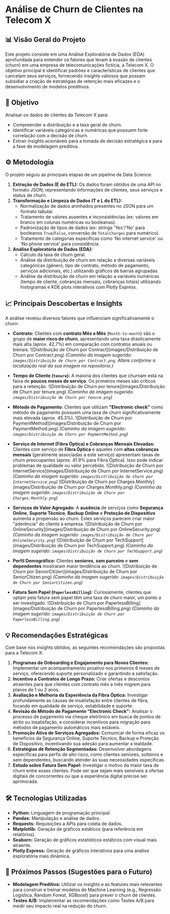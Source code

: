 # Análise de Churn de Clientes na Telecom X

## 📊 Visão Geral do Projeto

Este projeto consiste em uma Análise Exploratória de Dados (EDA) aprofundada para entender os fatores que levam à evasão de clientes (churn) em uma empresa de telecomunicações fictícia, a Telecom X. O objetivo principal é identificar padrões e características de clientes que cancelam seus serviços, fornecendo insights valiosos que possam subsidiar a criação de estratégias de retenção mais eficazes e o desenvolvimento de modelos preditivos.

## 🎯 Objetivo

Analisar os dados de clientes da Telecom X para:
* Compreender a distribuição e a taxa geral de churn.
* Identificar variáveis categóricas e numéricas que possuem forte correlação com a decisão de churn.
* Extrair insights acionáveis para a tomada de decisão estratégica e para a fase de modelagem preditiva.

## ⚙️ Metodologia

O projeto seguiu as principais etapas de um pipeline de Data Science:

1.  **Extração de Dados (E do ETL):** Os dados foram obtidos de uma API no formato JSON, representando informações de clientes, seus serviços e status de churn.
2.  **Transformação e Limpeza de Dados (T e L do ETL):**
    * Normalização de dados aninhados presentes no JSON para um formato tabular.
    * Tratamento de valores ausentes e inconsistências (ex: valores em branco em colunas numéricas ou booleanas).
    * Padronização de tipos de dados (ex: strings 'Yes'/'No' para booleanos `True`/`False`, conversão de `TotalCharges` para numérico).
    * Tratamento de categorias específicas como 'No internet service' ou 'No phone service' para consistência.
3.  **Análise Exploratória de Dados (EDA):**
    * Cálculo da taxa de churn geral.
    * Análise da distribuição de churn em relação a diversas variáveis categóricas (gênero, tipo de contrato, método de pagamento, serviços adicionais, etc.) utilizando gráficos de barras agrupadas.
    * Análise da distribuição de churn em relação a variáveis numéricas (tempo de cliente, cobranças mensais, cobranças totais) utilizando histogramas e KDE plots interativos com Plotly Express.

## 📈 Principais Descobertas e Insights

A análise revelou diversos fatores que influenciam significativamente o churn:

* **Contrato:** Clientes com **contrato Mês a Mês** (`Month-to-month`) são o grupo de **maior risco de churn**, apresentando uma taxa drasticamente mais alta (aprox. 42.7%) em comparação com contratos anuais ou bienais.
    ![Distribuição de Churn por Contract](images/Distribuição de Churn por Contract.png)
    *(Caminho da imagem sugerido: `images/Distribuição de Churn por Contract.png`. Altere conforme a localização real da sua imagem no repositório.)*

* **Tempo de Cliente (`tenure`):** A maioria dos clientes que churnam está na faixa de **poucos meses de serviço**. Os primeiros meses são críticos para a retenção.
    ![Distribuição de Churn por tenure](images/Distribuição de Churn por tenure.png)
    *(Caminho da imagem sugerido: `images/Distribuição de Churn por tenure.png`)*

* **Método de Pagamento:** Clientes que utilizam **"Electronic check"** como método de pagamento possuem uma taxa de churn significativamente mais elevada (aprox. 45.3%).
    ![Distribuição de Churn por PaymentMethod](images/Distribuição de Churn por PaymentMethod.png)
    *(Caminho da imagem sugerido: `images/Distribuição de Churn por PaymentMethod.png`)*

* **Serviço de Internet (Fibra Óptica) e Cobranças Mensais Elevadas:** Clientes com serviço de **Fibra Óptica** e aqueles com **altas cobranças mensais** (geralmente associadas a este serviço) apresentam taxas de churn preocupantes (aprox. 41.9% para Fibra Óptica). Isso pode indicar problemas de qualidade ou valor percebido.
    ![Distribuição de Churn por InternetService](images/Distribuição de Churn por InternetService.png)
    *(Caminho da imagem sugerido: `images/Distribuição de Churn por InternetService.png`)*
    ![Distribuição de Churn por Charges.Monthly](images/Distribuição de Churn por Charges.Monthly.png)
    *(Caminho da imagem sugerido: `images/Distribuição de Churn por Charges.Monthly.png`)*

* **Serviços de Valor Agregado:** A **ausência** de serviços como **Segurança Online**, **Suporte Técnico**, **Backup Online** e **Proteção de Dispositivo** aumenta a propensão ao churn. Estes serviços parecem criar maior "aderência" do cliente à empresa.
    ![Distribuição de Churn por OnlineSecurity](images/Distribuição de Churn por OnlineSecurity.png)
    *(Caminho da imagem sugerido: `images/Distribuição de Churn por OnlineSecurity.png`)*
    ![Distribuição de Churn por TechSupport](images/Distribuição de Churn por TechSupport.png)
    *(Caminho da imagem sugerido: `images/Distribuição de Churn por TechSupport.png`)*

* **Perfil Demográfico:** Clientes **seniores**, **sem parceiro** e **sem dependentes** mostraram maior tendência ao churn.
    ![Distribuição de Churn por SeniorCitizen](images/Distribuição de Churn por SeniorCitizen.png)
    *(Caminho da imagem sugerido: `images/Distribuição de Churn por SeniorCitizen.png`)*

* **Fatura Sem Papel (`PaperlessBilling`):** Curiosamente, clientes que optam pela fatura sem papel têm uma taxa de churn maior, um ponto a ser investigado.
    ![Distribuição de Churn por PaperlessBilling](images/Distribuição de Churn por PaperlessBilling.png)
    *(Caminho da imagem sugerido: `images/Distribuição de Churn por PaperlessBilling.png`)*

## 💡 Recomendações Estratégicas

Com base nos insights obtidos, as seguintes recomendações são propostas para a Telecom X:

1.  **Programas de Onboarding e Engajamento para Novos Clientes:** Implementar um acompanhamento proativo nos primeiros 6 meses de serviço, oferecendo suporte personalizado e garantindo a satisfação.
2.  **Incentivo a Contratos de Longo Prazo:** Criar ofertas e descontos atraentes para que clientes com contrato mês a mês migrem para planos de 1 ou 2 anos.
3.  **Avaliação e Melhoria da Experiência da Fibra Óptica:** Investigar profundamente as causas de insatisfação entre clientes de fibra, focando em qualidade de serviço, estabilidade e suporte.
4.  **Revisão do Método de Pagamento "Electronic Check":** Analisar o processo de pagamento via cheque eletrônico em busca de pontos de atrito ou insatisfação, e considerar incentivos para migração para métodos de pagamento automáticos mais estáveis.
5.  **Promoção Ativa de Serviços Agregados:** Comunicar de forma eficaz os benefícios da Segurança Online, Suporte Técnico, Backup e Proteção de Dispositivo, incentivando sua adesão para aumentar a lealdade.
6.  **Estratégias de Retenção Segmentadas:** Desenvolver abordagens específicas para perfis de alto risco, como clientes seniores, solteiros e sem dependentes, buscando atender às suas necessidades específicas.
7.  **Estudo sobre Fatura Sem Papel:** Investigar o motivo da maior taxa de churn entre esses clientes. Pode ser que sejam mais sensíveis a ofertas digitais de concorrentes ou que a experiência digital precise ser aprimorada.

## 🛠️ Tecnologias Utilizadas

* **Python:** Linguagem de programação principal.
* **Pandas:** Manipulação e análise de dados.
* **Requests:** Requisições a APIs para coleta de dados.
* **Matplotlib:** Geração de gráficos estáticos (para referência em relatórios).
* **Seaborn:** Geração de gráficos estatísticos estáticos com visual mais atraente.
* **Plotly Express:** Geração de gráficos interativos para uma análise exploratória mais dinâmica.

## 🚀 Próximos Passos (Sugestões para o Futuro)

* **Modelagem Preditiva:** Utilizar os insights e as features mais relevantes para construir e treinar modelos de Machine Learning (e.g., Regressão Logística, Random Forest, XGBoost) para prever o churn de clientes.
* **Testes A/B:** Implementar as recomendações como Testes A/B para medir seu impacto real na redução do churn.
